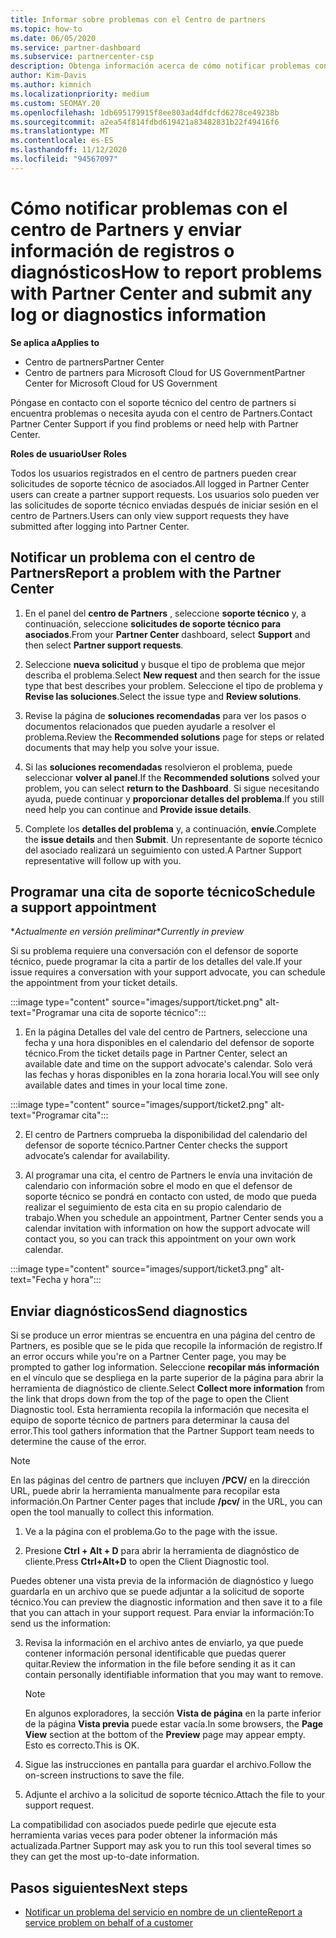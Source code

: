 ```yaml
---
title: Informar sobre problemas con el Centro de partners
ms.topic: how-to
ms.date: 06/05/2020
ms.service: partner-dashboard
ms.subservice: partnercenter-csp
description: Obtenga información acerca de cómo notificar problemas con el centro de Partners y cómo recopilar información de diagnóstico para el equipo de soporte técnico de asociados.
author: Kim-Davis
ms.author: kimnich
ms.localizationpriority: medium
ms.custom: SEOMAY.20
ms.openlocfilehash: 1db695179915f8ee803ad4dfdcfd6278ce49238b
ms.sourcegitcommit: a2ea54f814fdbd619421a83482831b22f49416f6
ms.translationtype: MT
ms.contentlocale: es-ES
ms.lasthandoff: 11/12/2020
ms.locfileid: "94567097"
---
```

# <a name="how-to-report-problems-with-partner-center-and-submit-any-log-or-diagnostics-information"></a><span data-ttu-id="470b6-103">Cómo notificar problemas con el centro de Partners y enviar información de registros o diagnósticos</span><span class="sxs-lookup"><span data-stu-id="470b6-103">How to report problems with Partner Center and submit any log or diagnostics information</span></span>

<span data-ttu-id="470b6-104">**Se aplica a**</span><span class="sxs-lookup"><span data-stu-id="470b6-104">**Applies to**</span></span>

- <span data-ttu-id="470b6-105">Centro de partners</span><span class="sxs-lookup"><span data-stu-id="470b6-105">Partner Center</span></span>
- <span data-ttu-id="470b6-106">Centro de partners para Microsoft Cloud for US Government</span><span class="sxs-lookup"><span data-stu-id="470b6-106">Partner Center for Microsoft Cloud for US Government</span></span>

<span data-ttu-id="470b6-107">Póngase en contacto con el soporte técnico del centro de partners si encuentra problemas o necesita ayuda con el centro de Partners.</span><span class="sxs-lookup"><span data-stu-id="470b6-107">Contact Partner Center Support if you find problems or need help with Partner Center.</span></span>

<span data-ttu-id="470b6-108">**Roles de usuario**</span><span class="sxs-lookup"><span data-stu-id="470b6-108">**User Roles**</span></span>

<span data-ttu-id="470b6-109">Todos los usuarios registrados en el centro de partners pueden crear solicitudes de soporte técnico de asociados.</span><span class="sxs-lookup"><span data-stu-id="470b6-109">All logged in Partner Center users can create a partner support requests.</span></span> <span data-ttu-id="470b6-110">Los usuarios solo pueden ver las solicitudes de soporte técnico enviadas después de iniciar sesión en el centro de Partners.</span><span class="sxs-lookup"><span data-stu-id="470b6-110">Users can only view support requests they have submitted after logging into Partner Center.</span></span>

## <a name="report-a-problem-with-the-partner-center"></a><span data-ttu-id="470b6-111">Notificar un problema con el centro de Partners</span><span class="sxs-lookup"><span data-stu-id="470b6-111">Report a problem with the Partner Center</span></span>

1. <span data-ttu-id="470b6-112">En el panel del **centro de Partners** , seleccione **soporte técnico** y, a continuación, seleccione **solicitudes de soporte técnico para asociados**.</span><span class="sxs-lookup"><span data-stu-id="470b6-112">From your **Partner Center** dashboard, select **Support** and then select **Partner support requests**.</span></span>

2. <span data-ttu-id="470b6-113">Seleccione **nueva solicitud** y busque el tipo de problema que mejor describa el problema.</span><span class="sxs-lookup"><span data-stu-id="470b6-113">Select **New request** and then search for the issue type that best describes your problem.</span></span> <span data-ttu-id="470b6-114">Seleccione el tipo de problema y **Revise las soluciones**.</span><span class="sxs-lookup"><span data-stu-id="470b6-114">Select the issue type and **Review solutions**.</span></span>

3. <span data-ttu-id="470b6-115">Revise la página de **soluciones recomendadas** para ver los pasos o documentos relacionados que pueden ayudarle a resolver el problema.</span><span class="sxs-lookup"><span data-stu-id="470b6-115">Review the **Recommended solutions** page for steps or related documents that may help you solve your issue.</span></span>

4. <span data-ttu-id="470b6-116">Si las **soluciones recomendadas** resolvieron el problema, puede seleccionar **volver al panel**.</span><span class="sxs-lookup"><span data-stu-id="470b6-116">If the **Recommended solutions** solved your problem, you can select **return to the Dashboard**.</span></span> <span data-ttu-id="470b6-117">Si sigue necesitando ayuda, puede continuar y **proporcionar detalles del problema**.</span><span class="sxs-lookup"><span data-stu-id="470b6-117">If you still need help you can continue and **Provide issue details**.</span></span>

5. <span data-ttu-id="470b6-118">Complete los **detalles del problema** y, a continuación, **envíe**.</span><span class="sxs-lookup"><span data-stu-id="470b6-118">Complete the **issue details** and then **Submit**.</span></span> <span data-ttu-id="470b6-119">Un representante de soporte técnico del asociado realizará un seguimiento con usted.</span><span class="sxs-lookup"><span data-stu-id="470b6-119">A Partner Support representative will follow up with you.</span></span>

## <a name="schedule-a-support-appointment"></a><span data-ttu-id="470b6-120">Programar una cita de soporte técnico</span><span class="sxs-lookup"><span data-stu-id="470b6-120">Schedule a support appointment</span></span> 

<span data-ttu-id="470b6-121">\**Actualmente en versión preliminar*</span><span class="sxs-lookup"><span data-stu-id="470b6-121">\**Currently in preview*</span></span>

<span data-ttu-id="470b6-122">Si su problema requiere una conversación con el defensor de soporte técnico, puede programar la cita a partir de los detalles del vale.</span><span class="sxs-lookup"><span data-stu-id="470b6-122">If your issue requires a conversation with your support advocate, you can schedule the appointment from your ticket details.</span></span>

:::image type="content" source="images/support/ticket.png" alt-text="Programar una cita de soporte técnico":::

1.  <span data-ttu-id="470b6-124">En la página Detalles del vale del centro de Partners, seleccione una fecha y una hora disponibles en el calendario del defensor de soporte técnico.</span><span class="sxs-lookup"><span data-stu-id="470b6-124">From the ticket details page in Partner Center, select an available date and time on the support advocate's calendar.</span></span> <span data-ttu-id="470b6-125">Solo verá las fechas y horas disponibles en la zona horaria local.</span><span class="sxs-lookup"><span data-stu-id="470b6-125">You will see only available dates and times in your local time zone.</span></span>

:::image type="content" source="images/support/ticket2.png" alt-text="Programar cita":::

2. <span data-ttu-id="470b6-127">El centro de Partners comprueba la disponibilidad del calendario del defensor de soporte técnico.</span><span class="sxs-lookup"><span data-stu-id="470b6-127">Partner Center checks the support advocate’s  calendar for availability.</span></span>

1. <span data-ttu-id="470b6-128">Al programar una cita, el centro de Partners le envía una invitación de calendario con información sobre el modo en que el defensor de soporte técnico se pondrá en contacto con usted, de modo que pueda realizar el seguimiento de esta cita en su propio calendario de trabajo.</span><span class="sxs-lookup"><span data-stu-id="470b6-128">When you schedule an appointment, Partner Center sends you a calendar invitation with information on how the support advocate will contact you, so you can track this appointment on your own work calendar.</span></span>

:::image type="content" source="images/support/ticket3.png" alt-text="Fecha y hora":::

## <a name="send-diagnostics"></a><span data-ttu-id="470b6-130">Enviar diagnósticos</span><span class="sxs-lookup"><span data-stu-id="470b6-130">Send diagnostics</span></span>

<span data-ttu-id="470b6-131">Si se produce un error mientras se encuentra en una página del centro de Partners, es posible que se le pida que recopile la información de registro.</span><span class="sxs-lookup"><span data-stu-id="470b6-131">If an error occurs while you're on a Partner Center page, you may be prompted to gather log information.</span></span> <span data-ttu-id="470b6-132">Seleccione **recopilar más información** en el vínculo que se despliega en la parte superior de la página para abrir la herramienta de diagnóstico de cliente.</span><span class="sxs-lookup"><span data-stu-id="470b6-132">Select **Collect more information** from the link that drops down from the top of the page to open the Client Diagnostic tool.</span></span> <span data-ttu-id="470b6-133">Esta herramienta recopila la información que necesita el equipo de soporte técnico de partners para determinar la causa del error.</span><span class="sxs-lookup"><span data-stu-id="470b6-133">This tool gathers information that the Partner Support team needs to determine the cause of the error.</span></span> 

>[!NOTE]
><span data-ttu-id="470b6-134">En las páginas del centro de partners que incluyen **/PCV/** en la dirección URL, puede abrir la herramienta manualmente para recopilar esta información.</span><span class="sxs-lookup"><span data-stu-id="470b6-134">On Partner Center pages that include **/pcv/** in the URL, you can open the tool manually to collect this information.</span></span>

1. <span data-ttu-id="470b6-135">Ve a la página con el problema.</span><span class="sxs-lookup"><span data-stu-id="470b6-135">Go to the page with the issue.</span></span>

2. <span data-ttu-id="470b6-136">Presione **Ctrl + Alt + D** para abrir la herramienta de diagnóstico de cliente.</span><span class="sxs-lookup"><span data-stu-id="470b6-136">Press **Ctrl+Alt+D** to open the Client Diagnostic tool.</span></span>

<span data-ttu-id="470b6-137">Puedes obtener una vista previa de la información de diagnóstico y luego guardarla en un archivo que se puede adjuntar a la solicitud de soporte técnico.</span><span class="sxs-lookup"><span data-stu-id="470b6-137">You can preview the diagnostic information and then save it to a file that you can attach in your support request.</span></span> <span data-ttu-id="470b6-138">Para enviar la información:</span><span class="sxs-lookup"><span data-stu-id="470b6-138">To send us the information:</span></span>

3. <span data-ttu-id="470b6-139">Revisa la información en el archivo antes de enviarlo, ya que puede contener información personal identificable que puedas querer quitar.</span><span class="sxs-lookup"><span data-stu-id="470b6-139">Review the information in the file before sending it as it can contain personally identifiable information that you may want to remove.</span></span>

    >[!NOTE]
    ><span data-ttu-id="470b6-140">En algunos exploradores, la sección **Vista de página** en la parte inferior de la página **Vista previa** puede estar vacía.</span><span class="sxs-lookup"><span data-stu-id="470b6-140">In some browsers, the **Page View** section at the bottom of the **Preview** page may appear empty.</span></span> <span data-ttu-id="470b6-141">Esto es correcto.</span><span class="sxs-lookup"><span data-stu-id="470b6-141">This is OK.</span></span>

4. <span data-ttu-id="470b6-142">Sigue las instrucciones en pantalla para guardar el archivo.</span><span class="sxs-lookup"><span data-stu-id="470b6-142">Follow the on-screen instructions to save the file.</span></span>

5. <span data-ttu-id="470b6-143">Adjunte el archivo a la solicitud de soporte técnico.</span><span class="sxs-lookup"><span data-stu-id="470b6-143">Attach the file to your support request.</span></span>

<span data-ttu-id="470b6-144">La compatibilidad con asociados puede pedirle que ejecute esta herramienta varias veces para poder obtener la información más actualizada.</span><span class="sxs-lookup"><span data-stu-id="470b6-144">Partner Support may ask you to run this tool several times so they can get the most up-to-date information.</span></span>

## <a name="next-steps"></a><span data-ttu-id="470b6-145">Pasos siguientes</span><span class="sxs-lookup"><span data-stu-id="470b6-145">Next steps</span></span>

- [<span data-ttu-id="470b6-146">Notificar un problema del servicio en nombre de un cliente</span><span class="sxs-lookup"><span data-stu-id="470b6-146">Report a service problem on behalf of a customer</span></span>](report-problems-on-behalf-of-a-customer.md)